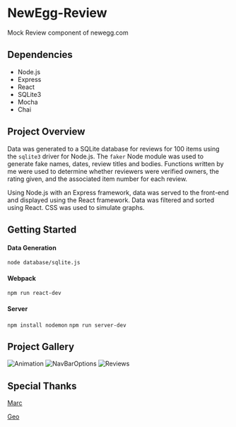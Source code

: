 # NewEgg-Review
Mock Review component of newegg.com

## Dependencies
* Node.js
* Express
* React
* SQLite3
* Mocha
* Chai

## Project Overview
Data was generated to a SQLite database for reviews for 100 items using the `sqlite3` driver for Node.js. The `faker` Node module was used to generate fake names, dates, review titles and bodies. Functions written by me were used to determine whether reviewers were verified owners, the rating given, and the associated item number for each review.

Using Node.js with an Express framework, data was served to the front-end and displayed using the React framework. Data was filtered and sorted using React. CSS was used to simulate graphs.

## Getting Started
#### Data Generation
`node database/sqlite.js`

#### Webpack
`npm run react-dev`

#### Server
`npm install nodemon`
`npm run server-dev`

## Project Gallery
![Animation](https://user-images.githubusercontent.com/43562922/55526412-052b8500-5663-11e9-95c1-b9a152596cfd.gif "Animation")
![NavBarOptions](https://user-images.githubusercontent.com/43562922/55527392-d3b4b880-5666-11e9-9ca7-227a78b5a3a8.png "Navigation and Options")
![Reviews](https://user-images.githubusercontent.com/43562922/55526760-33f62b00-5664-11e9-8444-0a2fd7ded3b0.png "Review")

## Special Thanks
[Marc](https://github.com/omenwolf "Marc Choa")

[Geo](https://github.com/gferrer807 "Geo Ferrer")

